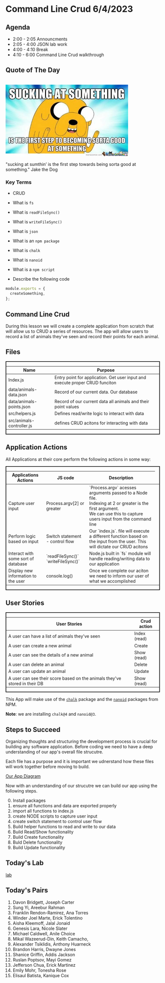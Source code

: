 # Command Line Crud 6/4/2023

## Agenda

- 2:00 - 2:05 Announcments
- 2:05 - 4:00 JSON lab work
- 4:00 - 4:10 Break
- 4:10 - 6:00 Command Line Crud walkthrough


## Quote of The Day

<br>
<img src ="jake-the-dog.jpeg" width=400>

"sucking at sumthin’ is the first step towards being sorta good at something." Jake the Dog

### Key Terms

- CRUD

- What is `fs`

- What is `readFileSync()`

- What is `writeFileSync()`

- What is `json`

- What is an `npm package`

- What is `chalk`

- What is `nanoid`

- What is a `npm script`

- Describe the following code

```js
module.exports = {
  createSomething,
};
```

## Command Line Crud

During this lesson we will create a complete application from scratch that will allow us to CRUD a series of resources. The app will allow users to record a list of animals they've seen and record their points for each animal.


## Files
<div style="display: flex;  border:2px solid">
<table>
    <thead>
    <tr>
        <th>Name</th>
        <th>Purpose</th>
</thead>
<tbody>
    <tr>
        <td>Index.js</td>
        <td>Entry point for application.  Get user input and execute proper CRUD funciton</td>
    </tr>
    <tr>
        <td>data/animals-data.json</td>
        <td>Record of our current data. Our database</td>
    </tr>
    <tr>
        <td>data/animals-points.json</td>
        <td>Record of our current data all animals and their point values</td>
    </tr>
    <tr>
        <td>src/helpers.js</td>
        <td>Defines read/write logic to interact with data</td>
    </tr>
    <tr>
        <td>src/animals-controller.js</td>
        <td>defines CRUD acitons for interacting with data</td>
    </tr>
    </tbody>
</tr>   
</table>
</div>

## Application Actions
All Applications at their core perform the following actions in some way:
<div style="display: flex;  border:2px solid">
<table >
  <thead>
    <tr>
      <th>Applications Actions</th>
      <th>JS code</th>
      <th>Description</th>
    </tr>
  </thead>
  <tbody>
    <tr>
      <td>Capture user input</td>
      <td>Process.argv[2] or greater</td>
      <td>`Process.argv` acesses arguments passed to a Node file. <br> Indexing at 2 or greater is the first argument. <br>
       We can use this to capture users input from the command line</td>
    </tr>
    <tr>
      <td>Perform logic based on input</td>
      <td>Switch statement - control flow</td>
      <td> Our `index.js`. file will execute a different function based on the input from the user.  This will dictate our CRUD acitons<td>
    </tr>
    <tr>
      <td>Interact with some sort of database</td>
      <td>`readFileSync()`   `writeFileSync()` </td>
      <td>Node.js built in `fs` module will handle reading/writing data to our application</td>
    </tr>
    <tr>
      <td>Display new information to the user</td>
      <td>console.log()</td>
      <td>Once we complete our aciton we need to inform our user of what we accomplished</td>
    </tr>
  </tbody>
</table>
</div>

## User Stories
<div style="display: flex;  border:2px solid">
<table>
  <thead>
    <tr>
      <th>User Stories</th>
      <th>Crud action</th>
    </tr>
  </thead>
  <tbody>
    <tr>
      <td>A user can have a list of animals they've seen</td>
      <td>Index (read)</td>
    </tr>
    <tr>
      <td>A user can create a new animal</td>
      <td>Create</td>
    </tr>
    <tr>
      <td>A user can see the details of a new animal</td>
      <td>Show (read)</td>
    </tr>
    <tr>
      <td>A user can delete an animal</td>
      <td>Delete</td>
    </tr>
    <tr>
      <td>A user can update an animal</td>
      <td>Update</td>
    </tr>
    <tr>
      <td>A user can see their score based on the animals they've stored in their DB</td>
      <td>Show (read)</td>
    </tr>
  </tbody>
</table>
</div>

This App will make use of the [`chalk`](https://www.npmjs.com/package/chalk) package and the [`nanoid`](https://www.npmjs.com/package/nanoid) packages from NPM.

**Note**: we are installing `chalk@4` and `nanoid@3`.

## Steps to Succeed

Organizing thoughts and structuring the development process is crucial for building any software application. Before coding we need to have a deep understanding of our app's overall file strucutre.

Each file has a purpose and it is important we udnerstand how these files will work together before moving to build.

[Our App Diagram](https://miro.com/welcomeonboard/QThEbzZvSW90WEFYdnZISHFXSk9VTmZlUk9qeU5QZnVSOENCdTE1VERWcnVEWjQ2Slc1YUpIRUEyQkE4cEdkVHwzMDc0NDU3MzY3NTczMzc0OTc2fDI=?share_link_id=870439321835)

Now with an understanding of our strucutre we can build our app using the following steps.

0. Install packages
1. ensure all functions and data are exported properly
2. import all functions to index.js
3. create NODE scripts to capture user input
4. create switch statement to control user flow
5. Build helper functions to read and write to our data
6. Build Read/Show functionality
7. Build Create functionality
8. Buld Delete functionality
9. Build Update functionality

## Today's Lab

[lab](https://github.com/10-2-pursuit/lab-command-line-crud-application)

## Today's Pairs

1. Davon Bridgett, Joseph Carter
2. Sung Yi, Areebur Rahman
3. Franklin Rendon-Ramirez, Ana Torres
4. Winder Joel Marte, Erick Tolentino
5. Aisha Kleemoff, Jalal Jonaid
6. Genesis Lara, Nicole Slater
7. Michael Caldwell, Anile Choice
8. Mikal Wazeerud-Din, Keith Camacho,
9. Alexander Tsiklidis, Anthony Huarneck
10. Brandon Harris, Dwayne Jones
11. Shanice Griffin, Addis Jackson
12. Ruslan Poptsov, Mayi Gomez
13. Jefferson Chua, Erick Martinez
14. Emily Mohr, Tonesha Rose
15. Elisaul Batista, Kanique Cox
